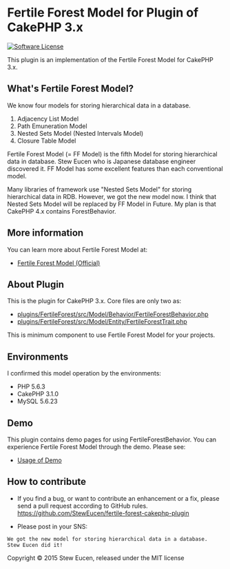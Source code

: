 # Fertile Forest Model for Plugin of CakePHP 3.x

[![Software License](https://img.shields.io/badge/license-MIT-brightgreen.svg?style=flat-square)](LICENSE.txt)

This plugin is an implementation of the Fertile Forest Model for CakePHP 3.x.

## What's Fertile Forest Model?

We know four models for storing hierarchical data in a database.

1. Adjacency List Model
2. Path Emuneration Model
3. Nested Sets Model (Nested Intervals Model)
4. Closure Table Model

Fertile Forest Model (= FF Model) is the fifth Model for storing hierarchical data in database. Stew Eucen who is Japanese database engineer discovered it. FF Model has some excellent features than each conventional model.

Many libraries of framework use "Nested Sets Model" for storing hierarchical data in RDB. However, we got the new model now. I think that Nested Sets Model will be replaced by FF Model in Future. My plan is that CakePHP 4.x contains ForestBehavior.

## More information

You can learn more about Fertile Forest Model at:

* [Fertile Forest Model (Official)](http://lab.kochlein.com/FertileForest)

## About Plugin

This is the plugin for CakePHP 3.x. Core files are only two as:

* [plugins/FertileForest/src/Model/Behavior/FertileForestBehavior.php](https://github.com/StewEucen/fertile-forest-cakephp-plugin/blob/master/src/Model/Behavior/FertileForestBehavior.php)
* [plugins/FertileForest/src/Model/Entity/FertileForestTrait.php](https://github.com/StewEucen/fertile-forest-cakephp-plugin/blob/master/src/Model/Entity/FertileForestTrait.php)

This is minimum component to use Fertile Forest Model for your projects.

## Environments

I confirmed this model operation by the environments:

* PHP 5.6.3
* CakePHP 3.1.0
* MySQL 5.6.23

## Demo

This plugin contains demo pages for using FertileForestBehavior. You can experience Fertile Forest Model through the demo. Please see:

* [Usage of Demo](https://github.com/StewEucen/fertile-forest-cakephp-plugin/blob/master/DEMO.md)

## How to contribute

* If you find a bug, or want to contribute an enhancement or a fix, please send a pull request according to GitHub rules.<br>
https://github.com/StewEucen/fertile-forest-cakephp-plugin

* Please post in your SNS:
```
We got the new model for storing hierarchical data in a database.
Stew Eucen did it!
```

Copyright © 2015 Stew Eucen, released under the MIT license
